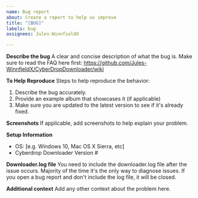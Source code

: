 ```yaml
---
name: Bug report
about: Create a report to help us improve
title: "[BUG]"
labels: bug
assignees: Jules-WinnfieldX

---
```


**Describe the bug**
A clear and concise description of what the bug is.
Make sure to read the FAQ here first: https://github.com/Jules-WinnfieldX/CyberDropDownloader/wiki

**To Help Reproduce**
Steps to help reproduce the behavior:
1. Describe the bug accurately.
2. Provide an example album that showcases it (if applicable)
3. Make sure you are updated to the latest version to see if it's already fixed.

**Screenshots**
If applicable, add screenshots to help explain your problem.

**Setup Information**
 - OS: [e.g. Windows 10, Mac OS X Sierra, etc]
 - Cyberdrop Downloader Version #

**Downloader.log file**
You need to include the downloader.log file after the issue occurs. Majority of the time it's the only way to diagnose issues. 
If you open a bug report and don't include the log file, it will be closed.

**Additional context**
Add any other context about the problem here.
